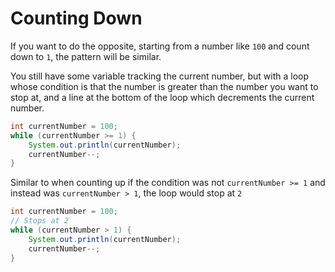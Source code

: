 # Counting Down

If you want to do the opposite, starting from a number like `100` and count down to `1`,
the pattern will be similar.

You still have some variable tracking the current
number, but with a loop whose condition is that the number is greater than the number you want
to stop at, and a line at the bottom of the loop which decrements the current number.

```java
int currentNumber = 100;
while (currentNumber >= 1) {
    System.out.println(currentNumber);
    currentNumber--;
}
```

Similar to when counting up if the condition was not `currentNumber >= 1` and instead was
`currentNumber > 1`, the loop would stop at `2`

```java
int currentNumber = 100;
// Stops at 2
while (currentNumber > 1) {
    System.out.println(currentNumber);
    currentNumber--;
}
```
